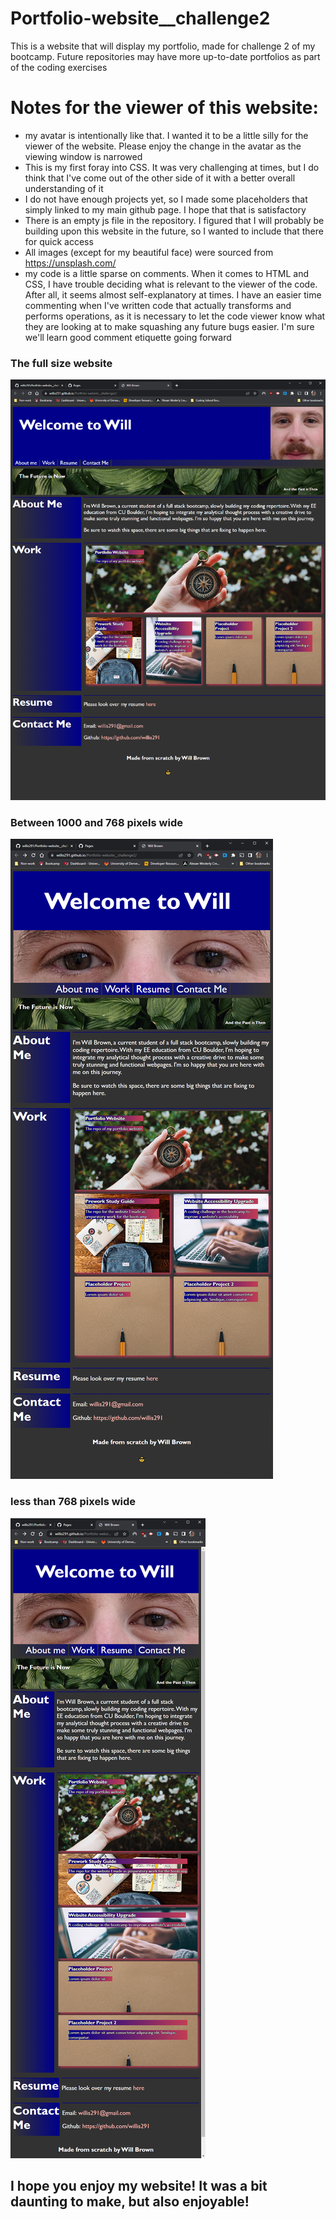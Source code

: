 # Portfolio-website\_\_challenge2

This is a website that will display my portfolio, made for challenge 2 of my bootcamp. Future repositories may have more up-to-date portfolios as part of the coding exercises

# Notes for the viewer of this website:

- my avatar is intentionally like that. I wanted it to be a little silly for the viewer of the website. Please enjoy the change in the avatar as the viewing window is narrowed
- This is my first foray into CSS. It was very challenging at times, but I do think that I've come out of the other side of it with a better overall understanding of it
- I do not have enough projects yet, so I made some placeholders that simply linked to my main github page. I hope that that is satisfactory
- There is an empty js file in the repository. I figured that I will probably be building upon this website in the future, so I wanted to include that there for quick access
- All images (except for my beautiful face) were sourced from https://unsplash.com/
- my code is a little sparse on comments. When it comes to HTML and CSS, I have trouble deciding what is relevant to the viewer of the code. After all, it seems almost self-explanatory at times. I have an easier time commenting when I've written code that actually transforms and performs operations, as it is necessary to let the code viewer know what they are looking at to make squashing any future bugs easier. I'm sure we'll learn good comment etiquette going forward

### The full size website

![Full-size website](./assets/readme-assets/Full-size.png)

### Between 1000 and 768 pixels wide

![Between 768 and 999 pixels wide](./assets/readme-assets/lessThan1000px.png)

### less than 768 pixels wide

![less than 768 pixels wide](./assets/readme-assets/lessThan768px.png)

## I hope you enjoy my website! It was a bit daunting to make, but also enjoyable!
